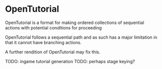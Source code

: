 # OpenTutorial

OpenTutorial is a format for making ordered collections of sequential actions with potential conditions for proceeding

OpenTutorial follows a sequential path and as such has a major limitation in that it cannot have branching actions.

A further rendition of OpenTutorial may fix this.

TODO: ingame tutorial generation
TODO: perhaps stage keying?